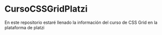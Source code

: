# CursoCSSGridPlatzi
En este repositorio estaré llenado la información del curso de CSS Grid en la plataforma de platzi
